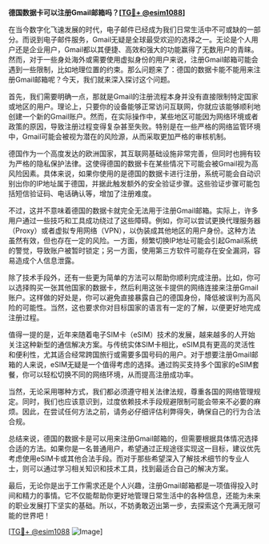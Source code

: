 **德国数据卡可以注册Gmail邮箱吗？[[TG💪+ @esim1088](https://t.me/s/esim1088)]**

在当今数字化飞速发展的时代，电子邮件已经成为我们日常生活中不可或缺的一部分。而说到电子邮件服务，Gmail无疑是全球最受欢迎的选择之一。无论是个人用户还是企业用户，Gmail都以其便捷、高效和强大的功能赢得了无数用户的青睐。然而，对于一些身处海外或需要使用虚拟身份的用户来说，注册Gmail邮箱可能会遇到一些限制，比如地理位置的约束。那么问题来了：德国的数据卡能不能用来注册Gmail邮箱呢？今天，我们就来深入探讨这个问题。

首先，我们需要明确一点，那就是Gmail的注册流程本身并没有直接限制特定国家或地区的用户。理论上，只要你的设备能够正常访问互联网，你就应该能够顺利地创建一个新的Gmail账户。然而，在实际操作中，某些地区可能因为网络环境或者政策的原因，导致注册过程变得复杂甚至失败。特别是在一些严格的网络监管环境中，Gmail可能会被视为潜在的风险源，从而采取更加严格的审核机制。

德国作为一个高度发达的欧洲国家，其互联网基础设施非常完善，但同时也拥有较为严格的隐私保护法律。这使得德国的数据卡在某些情况下可能会被Gmail视为高风险因素。具体来说，如果你使用的是德国的数据卡进行注册，系统可能会自动识别出你的IP地址属于德国，并据此触发额外的安全验证步骤。这些验证步骤可能包括短信验证码、电话确认等，增加了注册难度。

不过，这并不意味着德国的数据卡就完全无法用于注册Gmail邮箱。实际上，许多用户通过一些技巧和工具成功绕过了这些障碍。例如，你可以尝试更换代理服务器（Proxy）或者虚拟专用网络（VPN），以伪装成其他地区的用户身份。这种方法虽然有效，但也存在一定的风险。一方面，频繁切换IP地址可能会引起Gmail系统的警觉，导致账户被暂时锁定；另一方面，使用第三方软件可能存在安全漏洞，容易造成个人信息泄露。

除了技术手段外，还有一些更为简单的方法可以帮助你顺利完成注册。比如，你可以选择购买一张其他国家的数据卡，然后利用这张卡提供的网络连接来注册Gmail账户。这样做的好处是，你可以避免直接暴露自己的德国身份，降低被误判为高风险的可能性。当然，这也要求你对目标国家的语言有一定的了解，以便更好地完成注册过程。

值得一提的是，近年来随着电子SIM卡（eSIM）技术的发展，越来越多的人开始关注这种新型的通信解决方案。与传统实体SIM卡相比，eSIM具有更高的灵活性和便利性，尤其适合经常跨国旅行或需要多国号码的用户。对于想要注册Gmail邮箱的人来说，eSIM无疑是一个值得考虑的选择。通过购买支持多个国家的eSIM套餐，你可以轻松切换不同的网络环境，从而提高注册成功率。

当然，无论采用哪种方式，我们都必须遵守相关法律法规，尊重各国的网络管理规定。同时，我们也应该意识到，过度依赖技术手段规避限制可能会带来不必要的麻烦。因此，在尝试任何方法之前，请务必仔细评估利弊得失，确保自己的行为合法合规。

总结来说，德国的数据卡是可以用来注册Gmail邮箱的，但需要根据具体情况选择合适的方法。如果你是一名普通用户，希望通过正规途径实现这一目标，建议优先考虑使用eSIM卡或其他合法手段。而对于那些希望深入了解技术细节的专业人士，则可以通过学习相关知识和技术工具，找到最适合自己的解决方案。

最后，无论你是出于工作需求还是个人兴趣，注册Gmail邮箱都是一项值得投入时间和精力的事情。它不仅能帮助你更好地管理日常生活中的各种信息，还能为未来的职业发展打下坚实的基础。所以，不妨勇敢迈出第一步，去探索这个充满无限可能的世界吧！

[[TG💪+ @esim1088](https://t.me/s/esim1088) ![Image](https://i.postimg.cc/4NQfJmqS/Snipaste-2025-05-13-00-14-12.png)]